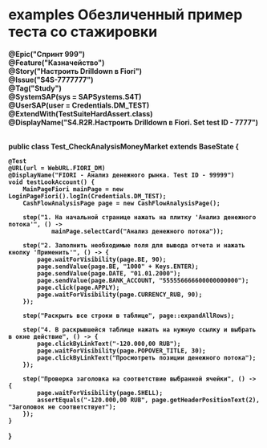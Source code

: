 # examples Обезличенный пример теста со стажировки


<b>@Epic("Спринт 999") <br>
@Feature("Казначейство")<br>
@Story("Настроить Drilldown в Fiori")<br>
@Issue("S4S-7777777")<br>
@Tag("Study")<br>
@SystemSAP(sys = SAPSystems.S4T)<br>
@UserSAP(user = Credentials.DM_TEST)<br>
@ExtendWith(TestSuiteHardAssert.class)<br>
@DisplayName("S4.R2R.Настроить Drilldown в Fiori. Set test ID - 7777")<br><br>

public class Test_CheckAnalysisMoneyMarket extends BaseState {

    @Test
    @URL(url = WebURL.FIORI_DM)
    @DisplayName("FIORI - Анализ денежного рынка. Test ID - 99999")
    void testLookAccount() {
        MainPageFiori mainPage = new LoginPageFiori().logIn(Credentials.DM_TEST);
        CashFlowAnalysisPage page = new CashFlowAnalysisPage();

        step("1. На начальной странице нажать на плитку 'Анализ денежного потока'", () ->
                mainPage.selectCard("Анализ денежного потока"));

        step("2. Заполнить необходимые поля для вывода отчета и нажать кнопку 'Применить'", () -> {
            page.waitForVisibility(page.BE, 90);
            page.sendValue(page.BE, "1000" + Keys.ENTER);
            page.sendValue(page.DATE, "01.01.2000");
            page.sendValue(page.BANK_ACCOUNT, "555556666600000000000");
            page.click(page.APPLY);
            page.waitForVisibility(page.CURRENCY_RUB, 90);
        });

        step("Раскрыть все строки в таблице", page::expandAllRows);

        step("4. В раскрывшейся таблице нажать на нужную ссылку и выбрать в окне действие", () -> {
            page.clickByLinkText("-120.000,00 RUB");
            page.waitForVisibility(page.POPOVER_TITLE, 30);
            page.clickByLinkText("Просмотреть позиции денежного потока");
        });

        step("Проверка заголовка на соответствие выбранной ячейки", () -> {
            page.waitForVisibility(page.SHELL);
            assertEquals("-120.000,00 RUB", page.getHeaderPositionText(2), "Заголовок не соответствует");
        });
    }
}
